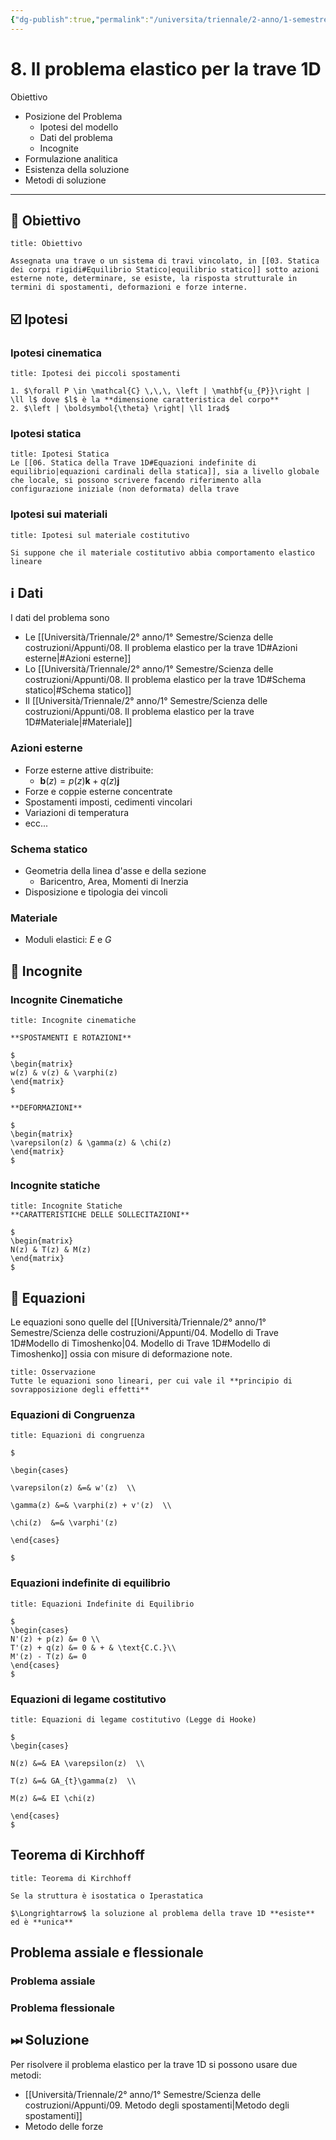 ```yaml
---
{"dg-publish":true,"permalink":"/universita/triennale/2-anno/1-semestre/scienza-delle-costruzioni/appunti/08-il-problema-elastico-per-la-trave-1-d/"}
---
```


# 8. Il problema elastico per la trave 1D

Obiettivo
- Posizione del Problema
	- Ipotesi del modello
	- Dati del problema
	- Incognite
- Formulazione analitica
- Esistenza della soluzione
- Metodi di soluzione

___

## 🎯 Obiettivo

```ad-note
title: Obiettivo

Assegnata una trave o un sistema di travi vincolato, in [[03. Statica dei corpi rigidi#Equilibrio Statico|equilibrio statico]] sotto azioni esterne note, determinare, se esiste, la risposta strutturale in termini di spostamenti, deformazioni e forze interne.

```


## ☑️ Ipotesi
### Ipotesi cinematica

```ad-tip
title: Ipotesi dei piccoli spostamenti

1. $\forall P \in \mathcal{C} \,\,\, \left | \mathbf{u_{P}}\right | \ll l$ dove $l$ è la **dimensione caratteristica del corpo**
2. $\left | \boldsymbol{\theta} \right| \ll 1rad$

```

### Ipotesi statica

```ad-tip
title: Ipotesi Statica
Le [[06. Statica della Trave 1D#Equazioni indefinite di equilibrio|equazioni cardinali della statica]], sia a livello globale che locale, si possono scrivere facendo riferimento alla configurazione iniziale (non deformata) della trave
```

### Ipotesi sui materiali

```ad-tip
title: Ipotesi sul materiale costitutivo

Si suppone che il materiale costitutivo abbia comportamento elastico lineare

```

## ℹ️ Dati

I dati del problema sono
- Le [[Università/Triennale/2° anno/1° Semestre/Scienza delle costruzioni/Appunti/08. Il problema elastico per la trave 1D#Azioni esterne\|#Azioni esterne]]
- Lo [[Università/Triennale/2° anno/1° Semestre/Scienza delle costruzioni/Appunti/08. Il problema elastico per la trave 1D#Schema statico\|#Schema statico]]
- Il [[Università/Triennale/2° anno/1° Semestre/Scienza delle costruzioni/Appunti/08. Il problema elastico per la trave 1D#Materiale\|#Materiale]]

### Azioni esterne
- Forze esterne attive distribuite: 
	- $\mathbf{b}(z) = p(z) \mathbf{k} + q(z) \mathbf{j}$
- Forze e coppie esterne concentrate 
- Spostamenti imposti, cedimenti vincolari
- Variazioni di temperatura
- ecc...


### Schema statico
- Geometria della linea d'asse e della sezione
	- Baricentro, Area, Momenti di Inerzia
- Disposizione e tipologia dei vincoli

### Materiale
- Moduli elastici: $E$ e $G$

## 🥸 Incognite

### Incognite Cinematiche

```ad-Teo
title: Incognite cinematiche

**SPOSTAMENTI E ROTAZIONI**

$
\begin{matrix}
w(z) & v(z) & \varphi(z)
\end{matrix}
$

**DEFORMAZIONI**

$
\begin{matrix}
\varepsilon(z) & \gamma(z) & \chi(z)
\end{matrix}
$

```


### Incognite statiche

```ad-Teo
title: Incognite Statiche
**CARATTERISTICHE DELLE SOLLECITAZIONI**

$
\begin{matrix}
N(z) & T(z) & M(z)
\end{matrix}
$

```


## 🧮 Equazioni

Le equazioni sono quelle del [[Università/Triennale/2° anno/1° Semestre/Scienza delle costruzioni/Appunti/04. Modello di Trave 1D#Modello di Timoshenko\|04. Modello di Trave 1D#Modello di Timoshenko]] ossia con misure di deformazione note.

```ad-info
title: Osservazione
Tutte le equazioni sono lineari, per cui vale il **principio di sovrapposizione degli effetti**

```

### Equazioni di Congruenza

```ad-Teo
title: Equazioni di congruenza

$

\begin{cases}

\varepsilon(z) &=& w'(z)  \\

\gamma(z) &=& \varphi(z) + v'(z)  \\

\chi(z)  &=& \varphi'(z)

\end{cases}

$

```

### Equazioni indefinite di equilibrio

```ad-Teo
title: Equazioni Indefinite di Equilibrio

$
\begin{cases}
N'(z) + p(z) &= 0 \\
T'(z) + q(z) &= 0 & + & \text{C.C.}\\
M'(z) - T(z) &= 0
\end{cases}
$

```

### Equazioni di legame costitutivo

```ad-Teo
title: Equazioni di legame costitutivo (Legge di Hooke)

$
\begin{cases}

N(z) &=& EA \varepsilon(z)  \\

T(z) &=& GA_{t}\gamma(z)  \\

M(z) &=& EI \chi(z)

\end{cases}
$

```


## Teorema di Kirchhoff

```ad-Teo
title: Teorema di Kirchhoff

Se la struttura è isostatica o Iperastatica 

$\Longrightarrow$ la soluzione al problema della trave 1D **esiste** ed è **unica**

```

## Problema assiale e flessionale
### Problema assiale

### Problema flessionale

## ⏭ Soluzione

Per risolvere il problema elastico per la trave 1D si possono usare due metodi:
- [[Università/Triennale/2° anno/1° Semestre/Scienza delle costruzioni/Appunti/09. Metodo degli spostamenti\|Metodo degli spostamenti]]
- Metodo delle forze
